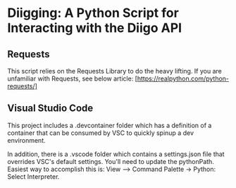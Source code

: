 # Diigging: A Python Script for Interacting with the Diigo API


## Requests
This script relies on the Requests Library to do the heavy lifting. If you are unfamiliar with Requests, see below article:
[https://realpython.com/python-requests/]

## Visual Studio Code
This project includes a .devcontainer folder which has a definition of a container that can be consumed by VSC to quickly spinup a dev environment.

In addition, there is a .vscode folder which contains a settings.json file that overrides VSC's default settings. You'll need to update the pythonPath. Easiest way to accomplish this is: View --> Command Palette -> Python: Select Interpreter.